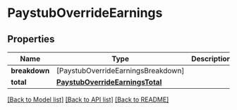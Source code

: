 # PaystubOverrideEarnings

## Properties
Name | Type | Description | Notes
------------ | ------------- | ------------- | -------------
**breakdown** | [PaystubOverrideEarningsBreakdown] |  | [optional] 
**total** | [**PaystubOverrideEarningsTotal**](PaystubOverrideEarningsTotal.md) |  | [optional] 

[[Back to Model list]](../README.md#documentation-for-models) [[Back to API list]](../README.md#documentation-for-api-endpoints) [[Back to README]](../README.md)


